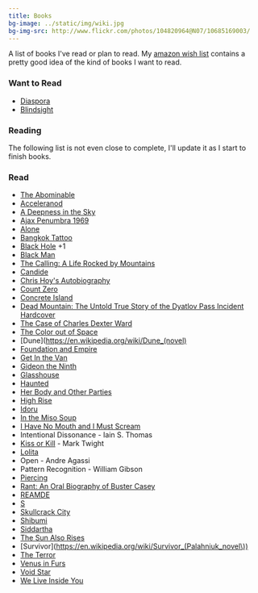 ```yaml
---
title: Books
bg-image: ../static/img/wiki.jpg
bg-img-src: http://www.flickr.com/photos/104820964@N07/10685169003/
---
```


A list of books I've read or plan to read. My [amazon wish list](http://amzn.com/w/1AUOOID3FHOQF) contains a pretty
good idea of the kind of books I want to read.

### Want to Read

* [Diaspora](https://en.wikipedia.org/wiki/Diaspora_(novel))
* [Blindsight](https://en.wikipedia.org/wiki/Blindsight_(Watts_novel))

### Reading

The following list is not even close to complete, I'll update it as I start to
finish books.

### Read
* [The Abominable](http://www.amazon.com/The-Abominable-Novel-Dan-Simmons/dp/0316198838)
* [Acceleranod](https://en.wikipedia.org/wiki/Accelerando)
* [A Deepness in the Sky](https://en.wikipedia.org/wiki/A_Deepness_in_the_Sky)
* [Ajax Penumbra 1969](http://www.amazon.com/Ajax-Penumbra-1969-Kindle-Single-ebook/dp/B00EWZC8QI)
* [Alone](https://en.wikipedia.org/wiki/Richard_E._Byrd)
* [Bangkok Tattoo](https://www.amazon.com/Bangkok-Tattoo-Royal-Detective-Novel/dp/1400032911)
* [Black Hole](http://www.amazon.com/Black-Hole-Novel-Bucky-Sinister/dp/1593766076) +1
* [Black Man](https://en.wikipedia.org/wiki/Black_Man)
* [The Calling: A Life Rocked by Mountains](http://www.patagonia.com/product/the-calling-a-life-rocked-by-mountains/BK710.html)
* [Candide](https://en.wikipedia.org/wiki/Candide)
* [Chris Hoy's Autobiography](https://www.amazon.com/Chris-Hoy-Autobiography/dp/000731132X)
* [Count Zero](https://en.wikipedia.org/wiki/Count_Zero)
* [Concrete Island](https://en.wikipedia.org/wiki/Concrete_Island)
* [Dead Mountain: The Untold True Story of the Dyatlov Pass Incident Hardcover](https://www.amazon.com/Dead-Mountain-Untold-Dyatlov-Incident/dp/1452112746)
* [The Case of Charles Dexter Ward](http://en.wikipedia.org/wiki/The_Case_of_Charles_Dexter_Ward)
* [The Color out of Space](http://en.wikipedia.org/wiki/The_Color_Out_Of_Space)
* [Dune](https://en.wikipedia.org/wiki/Dune_(novel)
* [Foundation and Empire](https://en.wikipedia.org/wiki/Foundation_and_Empire)
* [Get In the Van](https://en.wikipedia.org/wiki/Get_in_the_Van)
* [Gideon the Ninth](https://www.goodreads.com/en/book/show/42036538-gideon-the-ninth)
* [Glasshouse](https://en.wikipedia.org/wiki/Glasshouse_(novel))
* [Haunted](https://en.wikipedia.org/wiki/Haunted_(Palahniuk_novel))
* [Her Body and Other Parties](https://www.goodreads.com/book/show/33375622-her-body-and-other-parties)
* [High Rise](https://en.wikipedia.org/wiki/High_Rise)
* [Idoru](http://en.wikipedia.org/wiki/Idoru)
* [In the Miso Soup](https://en.wikipedia.org/wiki/In_the_Miso_Soup)
* [I Have No Mouth and I Must Scream](http://en.wikipedia.org/wiki/I_Have_No_Mouth,_and_I_Must_Scream)
* Intentional Dissonance - Iain S. Thomas
* [Kiss or Kill](https://www.amazon.com/dp/B001C4QYGC/) - Mark Twight
* [Lolita](https://en.wikipedia.org/wiki/Lolita)
* Open - Andre Agassi
* Pattern Recognition - William Gibson
* [Piercing](http://www.goodreads.com/book/show/14288.Piercing)
* [Rant: An Oral Biography of Buster Casey](https://en.wikipedia.org/wiki/Rant_(novel))
* [REAMDE](http://www.amazon.com/Reamde-A-Novel-Neal-Stephenson/dp/0062191497)
* [S](https://en.wikipedia.org/wiki/S._(Dorst_novel))
* [Skullcrack City](http://www.amazon.com/Skullcrack-City-Jeremy-Robert-Johnson/dp/1621051714)
* [Shibumi](https://en.wikipedia.org/wiki/Shibumi_(novel))
* [Siddartha](https://en.wikipedia.org/wiki/Siddhartha_(novel))
* [The Sun Also Rises](https://en.wikipedia.org/wiki/The_Sun_Also_Rises)
* [Survivor](https://en.wikipedia.org/wiki/Survivor_(Palahniuk_novel\))
* [The Terror](http://www.amazon.com/The-Terror-Novel-Dan-Simmons/dp/0316008079)
* [Venus in Furs](https://en.wikipedia.org/wiki/Venus_in_Furs)
* [Void Star](https://www.amazon.com/Void-Star-Novel-Zachary-Mason-ebook/dp/B01LZUDPGV/)
* [We Live Inside You](http://www.amazon.com/Live-Inside-Jeremy-Robert-Johnson/dp/1933929065)
